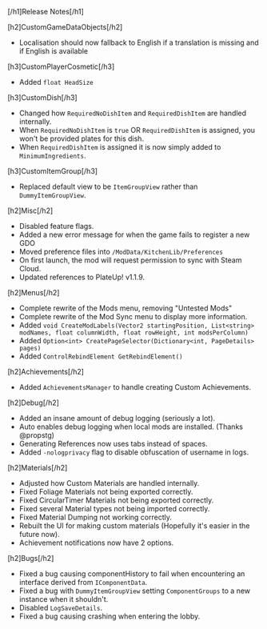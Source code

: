[/h1]Release Notes[/h1]

[h2]CustomGameDataObjects[/h2]
- Localisation should now fallback to English if a translation is missing and if English is available

[h3]CustomPlayerCosmetic[/h3]
- Added `float HeadSize`

[h3]CustomDish[/h3]
- Changed how `RequiredNoDishItem` and `RequiredDishItem` are handled internally.
- When `RequiredNoDishItem` is `true` OR `RequiredDishItem` is assigned, you won't be provided plates for this dish.
- When `RequiredDishItem` is assigned it is now simply added to `MinimumIngredients`.

[h3]CustomItemGroup[/h3]
- Replaced default view to be `ItemGroupView` rather than `DummyItemGroupView`.

[h2]Misc[/h2]
- Disabled feature flags.
- Added a new error message for when the game fails to register a new GDO
- Moved preference files into `/ModData/KitchenLib/Preferences`
- On first launch, the mod will request permission to sync with Steam Cloud.
- Updated references to PlateUp! v1.1.9.

[h2]Menus[/h2]
- Complete rewrite of the Mods menu, removing "Untested Mods"
- Complete rewrite of the Mod Sync menu to display more information.
- Added `void CreateModLabels(Vector2 startingPosition, List<string> modNames, float columnWidth, float rowHeight, int modsPerColumn)`
- Added `Option<int> CreatePageSelector(Dictionary<int, PageDetails> pages)`
- Added `ControlRebindElement GetRebindElement()`

[h2]Achievements[/h2]
- Added `AchievementsManager` to handle creating Custom Achievements.

[h2]Debug[/h2]
- Added an insane amount of debug logging (seriously a lot).
- Auto enables debug logging when local mods are installed. (Thanks @propstg)
- Generating References now uses tabs instead of spaces.
- Added `-nologprivacy` flag to disable obfuscation of username in logs.

[h2]Materials[/h2]
- Adjusted how Custom Materials are handled internally.
- Fixed Foliage Materials not being exported correctly.
- Fixed CircularTimer Materials not being exported correctly.
- Fixed several Material types not being imported correctly.
- Fixed Material Dumping not working correctly.
- Rebuilt the UI for making custom materials (Hopefully it's easier in the future now).
- Achievement notifications now have 2 options.

[h2]Bugs[/h2]
- Fixed a bug causing componentHistory to fail when encountering an interface derived from `IComponentData`.
- Fixed a bug with `DummyItemGroupView` setting `ComponentGroups` to a new instance when it shouldn't.
- Disabled `LogSaveDetails`.
- Fixed a bug causing crashing when entering the lobby.